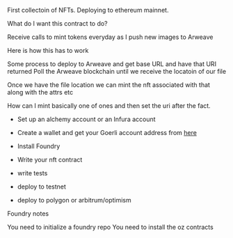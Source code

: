 First collectoin of NFTs. Deploying to ethereum mainnet. 


What do I want this contract to do?

Receive calls to mint tokens everyday as I push new images to Arweave



Here is how this has to work

Some process to deploy to Arweave and get base URL and have that URI returned
Poll the Arweave blockchain until we receive the locatoin of our file

Once we have the file location we can mint the nft associated with that along with the attrs etc

How can I mint basically one of ones and then set the uri after the fact.




* Set up an alchemy account or an Infura account 
* Create a wallet and get your Goerli account address from [here](https://goerlifaucet.com/)

* Install Foundry
* Write your nft contract 
* write tests
* deploy to testnet 

* deploy to polygon or arbitrum/optimism




Foundry notes

You need to initialize a foundry repo
You need to install the oz contracts
